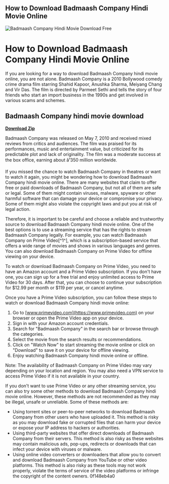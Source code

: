 ## How to Download Badmaash Company Hindi Movie Online

 
![Badmaash Company Hindi Movie Download Free](https://encrypted-tbn3.gstatic.com/images?q=tbn:ANd9GcS6jR7I8OhpF9UiK6Ln3LkJgrfroW4ChOXm4kZ2anlUjmE5KfFGCiQ2xOU)

 
# How to Download Badmaash Company Hindi Movie Online
 
If you are looking for a way to download Badmaash Company hindi movie online, you are not alone. Badmaash Company is a 2010 Bollywood comedy crime drama film starring Shahid Kapoor, Anushka Sharma, Meiyang Chang and Vir Das. The film is directed by Parmeet Sethi and tells the story of four friends who start an import business in the 1990s and get involved in various scams and schemes.
 
## Badmaash Company hindi movie download


[**Download Zip**](https://www.google.com/url?q=https%3A%2F%2Furllie.com%2F2tKyLK&sa=D&sntz=1&usg=AOvVaw12xoFxMVEfJbOF9hvuXZfa)

 
Badmaash Company was released on May 7, 2010 and received mixed reviews from critics and audiences. The film was praised for its performances, music and entertainment value, but criticized for its predictable plot and lack of originality. The film was a moderate success at the box office, earning about â¹350 million worldwide.
 
If you missed the chance to watch Badmaash Company in theatres or want to watch it again, you might be wondering how to download Badmaash Company hindi movie online. There are many websites that claim to offer free or paid downloads of Badmaash Company, but not all of them are safe or legal. Some of them might contain viruses, malware, spyware or other harmful software that can damage your device or compromise your privacy. Some of them might also violate the copyright laws and put you at risk of legal action.
 
Therefore, it is important to be careful and choose a reliable and trustworthy source to download Badmaash Company hindi movie online. One of the best options is to use a streaming service that has the rights to stream Badmaash Company legally. For example, you can watch Badmaash Company on Prime Video[^1^], which is a subscription-based service that offers a wide range of movies and shows in various languages and genres. You can also download Badmaash Company on Prime Video for offline viewing on your device.
 
To watch or download Badmaash Company on Prime Video, you need to have an Amazon account and a Prime Video subscription. If you don't have one, you can sign up for a free trial and enjoy unlimited access to Prime Video for 30 days. After that, you can choose to continue your subscription for $12.99 per month or $119 per year, or cancel anytime.
 
Once you have a Prime Video subscription, you can follow these steps to watch or download Badmaash Company hindi movie online:
 
1. Go to [www.primevideo.com](https://www.primevideo.com) on your browser or open the Prime Video app on your device.
2. Sign in with your Amazon account credentials.
3. Search for "Badmaash Company" in the search bar or browse through the categories.
4. Select the movie from the search results or recommendations.
5. Click on "Watch Now" to start streaming the movie online or click on "Download" to save it on your device for offline viewing.
6. Enjoy watching Badmaash Company hindi movie online or offline.

Note: The availability of Badmaash Company on Prime Video may vary depending on your location and region. You may also need a VPN service to access Prime Video if it is not available in your country.
 
If you don't want to use Prime Video or any other streaming service, you can also try some other methods to download Badmaash Company hindi movie online. However, these methods are not recommended as they may be illegal, unsafe or unreliable. Some of these methods are:

- Using torrent sites or peer-to-peer networks to download Badmaash Company from other users who have uploaded it. This method is risky as you may download fake or corrupted files that can harm your device or expose your IP address to hackers or authorities.
- Using third-party websites that offer direct downloads of Badmaash Company from their servers. This method is also risky as these websites may contain malicious ads, pop-ups, redirects or downloads that can infect your device with viruses or malware.
- Using online video converters or downloaders that allow you to convert and download Badmaash Company from YouTube or other video platforms. This method is also risky as these tools may not work properly, violate the terms of service of the video platforms or infringe the copyright of the content owners. 0f148eb4a0
